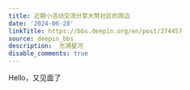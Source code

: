 ```yaml
---
title: 近期小活动交流分享大赞社区的周边
date: '2024-06-28'
linkTitle: https://bbs.deepin.org/en/post/274457
source: deepin_bbs
description:  光溯星河 
disable_comments: true
---
```

Hello，又见面了
